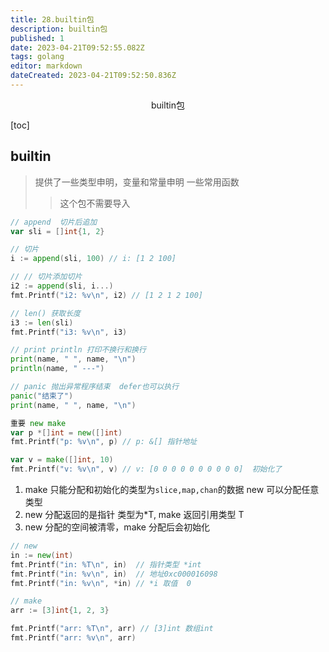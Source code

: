 ```yaml
---
title: 28.builtin包
description: builtin包
published: 1
date: 2023-04-21T09:52:55.082Z
tags: golang
editor: markdown
dateCreated: 2023-04-21T09:52:50.836Z
---
```


<center>builtin包</center>



[toc]





## builtin

> 提供了一些类型申明，变量和常量申明 一些常用函数
>
> > 这个包不需要导入

```go
// append  切片后追加
var sli = []int{1, 2}

// 切片
i := append(sli, 100) // i: [1 2 100]

// // 切片添加切片
i2 := append(sli, i...)
fmt.Printf("i2: %v\n", i2) // [1 2 1 2 100]
```

```go
// len() 获取长度
i3 := len(sli)
fmt.Printf("i3: %v\n", i3)
```

```go
// print println 打印不换行和换行
print(name, " ", name, "\n")
println(name, " ---")
```

```go
// panic 抛出异常程序结束  defer也可以执行
panic("结束了")
print(name, " ", name, "\n")
```

```go
重要 new make 
var p *[]int = new([]int)
fmt.Printf("p: %v\n", p) // p: &[] 指针地址

var v = make([]int, 10)
fmt.Printf("v: %v\n", v) // v: [0 0 0 0 0 0 0 0 0 0]  初始化了
```

1. make 只能分配和初始化的类型为`slice,map,chan`的数据  new 可以分配任意类型
2. new 分配返回的是指针 类型为*T, make 返回引用类型 T
3. new 分配的空间被清零，make 分配后会初始化

```go
// new
in := new(int)
fmt.Printf("in: %T\n", in)  // 指针类型 *int
fmt.Printf("in: %v\n", in)  // 地址0xc000016098
fmt.Printf("in: %v\n", *in) // *i 取值  0
```

```go
// make
arr := [3]int{1, 2, 3}

fmt.Printf("arr: %T\n", arr) // [3]int 数组int
fmt.Printf("arr: %v\n", arr) 
```

